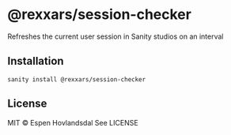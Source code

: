 # @rexxars/session-checker

Refreshes the current user session in Sanity studios on an interval

## Installation

```
sanity install @rexxars/session-checker
```

## License

MIT © Espen Hovlandsdal
See LICENSE
